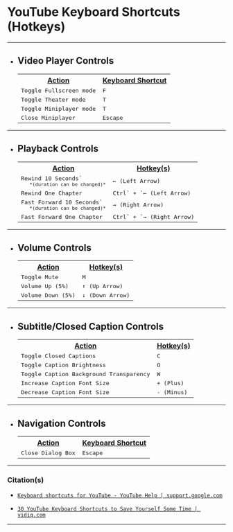 <!-- ------------------------------ -->

# YouTube Keyboard Shortcuts (Hotkeys)

<!-- ------------------------------ -->

***
- ## Video Player Controls
  <table>
    <tr>
      <th><u>Action</u></th>
      <th><u>Keyboard Shortcut</u></th>
    </tr>
    <tr>
      <td><kbd>Toggle Fullscreen mode</kbd></td>
      <td><kbd>F</kbd></td>
    </tr>
    <tr>
      <td><kbd>Toggle Theater mode</kbd></td>
      <td><kbd>T</kbd></td>
    </tr>
    <tr>
      <td><kbd>Toggle Miniplayer mode</kbd></td>
      <td><kbd>T</kbd></td>
    </tr>
    <tr>
      <td><kbd>Close Miniplayer</kbd></td>
      <td><kbd>Escape</kbd></td>
    </tr>
  </table>

<!-- ------------------------------ -->

***
- ## Playback Controls
  <table>
    <tr>
      <th><u>Action</u></th>
      <th><u>Hotkey(s)</u></th>
    </tr>
    <tr>
      <td><kbd>Rewind 10 Seconds`<br /><sub>&nbsp;&nbsp;&nbsp;*(duration can be changed)*</sub> </td>
      <td><kbd>← (Left Arrow)</kbd></td>
    </tr>
    <tr>
      <td><kbd>Rewind One Chapter</kbd></td>
      <td><kbd>Ctrl` + `← (Left Arrow)</kbd></td>
    </tr>
    <tr>
      <td><kbd>Fast Forward 10 Seconds`<br /><sub>&nbsp;&nbsp;&nbsp;*(duration can be changed)*</sub> </td>
      <td><kbd>→ (Right Arrow)</kbd></td>
    </tr>
    <tr>
      <td><kbd>Fast Forward One Chapter</kbd></td>
      <td><kbd>Ctrl` + `→ (Right Arrow)</kbd></td>
    </tr>
  </table>

<!-- ------------------------------ -->

***
- ## Volume Controls
  <table>
    <tr>
      <th><u>Action</u></th>
      <th><u>Hotkey(s)</u></th>
    </tr>
    <tr>
      <td><kbd>Toggle Mute</kbd></td>
      <td><kbd>M</kbd></td>
    </tr>
    <tr>
      <td><kbd>Volume Up (5%)</kbd></td>
      <td><kbd>↑ (Up Arrow)</kbd></td>
    </tr>
    <tr>
      <td><kbd>Volume Down (5%)</kbd></td>
      <td><kbd>↓ (Down Arrow)</kbd></td>
    </tr>
  </table>

<!-- ------------------------------ -->

***
- ## Subtitle/Closed Caption Controls
  <table>
    <tr>
      <th><u>Action</u></th>
      <th><u>Hotkey(s)</u></th>
    </tr>
    <tr>
      <td><kbd>Toggle Closed Captions</kbd></td>
      <td><kbd>C</kbd></td>
    </tr>
    <tr>
      <td><kbd>Toggle Caption Brightness</kbd></td>
      <td><kbd>O</kbd></td>
    </tr>
    <tr>
      <td><kbd>Toggle Caption Background Transparency</kbd></td>
      <td><kbd>W</kbd></td>
    </tr>
    <tr>
      <td><kbd>Increase Caption Font Size</kbd></td>
      <td><kbd>+ (Plus)</kbd></td>
    </tr>
    <tr>
      <td><kbd>Decrease Caption Font Size</kbd></td>
      <td><kbd>- (Minus)</kbd></td>
    </tr>
  </table>

<!-- ------------------------------ -->

***
- ## Navigation Controls
  <table>
    <tr>
      <th><u>Action</u></th>
      <th><u>Keyboard Shortcut</u></th>
    </tr>
    <tr>
      <td><kbd>Close Dialog Box</kbd></td>
      <td><kbd>Escape</kbd></td>
    </tr>
  </table>

<!-- ------------------------------ -->

***
### Citation(s)

- [`Keyboard shortcuts for YouTube - YouTube Help | support.google.com`](https://support.google.com/youtube/answer/7631406?hl=en)

- [`30 YouTube Keyboard Shortcuts to Save Yourself Some Time | vidiq.com`](https://vidiq.com/blog/post/30-youtube-keyboard-shortcuts/)

<!-- ------------------------------ -->

***
